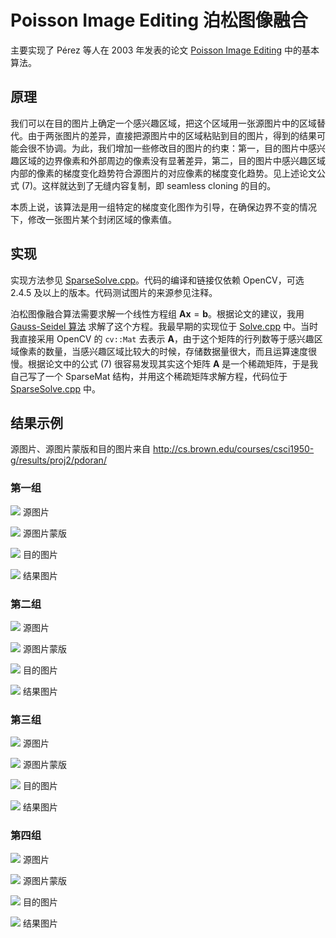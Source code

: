 # Poisson Image Editing 泊松图像融合

主要实现了 Pérez 等人在 2003 年发表的论文 [Poisson Image Editing](
https://www.cs.jhu.edu/~misha/Fall07/Papers/Perez03.pdf) 中的基本算法。

## 原理
我们可以在目的图片上确定一个感兴趣区域，把这个区域用一张源图片中的区域替代。由于两张图片的差异，直接把源图片中的区域粘贴到目的图片，得到的结果可能会很不协调。为此，我们增加一些修改目的图片的约束：第一，目的图片中感兴趣区域的边界像素和外部周边的像素没有显著差异，第二，目的图片中感兴趣区域内部的像素的梯度变化趋势符合源图片的对应像素的梯度变化趋势。见上述论文公式 (7)。这样就达到了无缝内容复制，即 seamless cloning 的目的。

本质上说，该算法是用一组特定的梯度变化图作为引导，在确保边界不变的情况下，修改一张图片某个封闭区域的像素值。

## 实现
实现方法参见 [SparseSolve.cpp](PoissonImageEditing/SparseSolve.cpp)。代码的编译和链接仅依赖 OpenCV，可选 2.4.5 及以上的版本。代码测试图片的来源参见注释。

泊松图像融合算法需要求解一个线性方程组 $\mathbf A \mathbf x = \mathbf b$。根据论文的建议，我用 [Gauss-Seidel 算法](https://en.wikipedia.org/wiki/Gauss%E2%80%93Seidel_method) 求解了这个方程。我最早期的实现位于 [Solve.cpp](PoissonImageEditing/Solve.cpp) 中。当时我直接采用 OpenCV 的 `cv::Mat` 去表示 $\mathbf A$，由于这个矩阵的行列数等于感兴趣区域像素的数量，当感兴趣区域比较大的时候，存储数据量很大，而且运算速度很慢。根据论文中的公式 (7) 很容易发现其实这个矩阵 $\mathbf A$ 是一个稀疏矩阵，于是我自己写了一个 SparseMat 结构，并用这个稀疏矩阵求解方程，代码位于 [SparseSolve.cpp](PoissonImageEditing/SparseSolve.cpp) 中。

## 结果示例
源图片、源图片蒙版和目的图片来自 http://cs.brown.edu/courses/csci1950-g/results/proj2/pdoran/
### 第一组
![](PoissonImageEditing/src_img01.jpg)
源图片

![](PoissonImageEditing/mask_img01.jpg)
源图片蒙版

![](PoissonImageEditing/tar_img01.jpg)
目的图片

![](PoissonImageEditing/result3.jpg)
结果图片

### 第二组
![](PoissonImageEditing/src_img02.jpg)
源图片

![](PoissonImageEditing/mask_img02.jpg)
源图片蒙版

![](PoissonImageEditing/tar_img02.jpg)
目的图片

![](PoissonImageEditing/result4.jpg)
结果图片

### 第三组
![](PoissonImageEditing/src_img03.jpg)
源图片

![](PoissonImageEditing/mask_img03.jpg)
源图片蒙版

![](PoissonImageEditing/tar_img03.jpg)
目的图片

![](PoissonImageEditing/result5.jpg)
结果图片

### 第四组
![](PoissonImageEditing/src_img04.jpg)
源图片

![](PoissonImageEditing/mask_img04.jpg)
源图片蒙版

![](PoissonImageEditing/tar_img04.jpg)
目的图片

![](PoissonImageEditing/result6.jpg)
结果图片

